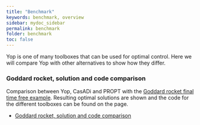 ```yaml
---
title: "Benchmark"
keywords: benchmark, overview
sidebar: mydoc_sidebar
permalink: benchmark
folder: benchmark
toc: false
---
```


Yop is one of many toolboxes that can be used for optimal control. Here we will compare Yop with other alternatives to show how they differ.

### Goddard rocket, solution and code comparison
Comparison between Yop, CasADi and PROPT with the [Goddard rocket final time free example](goddardRocketFreeTf). Resulting optimal solutions are shown and the code for the different toolboxes can be found on the page. 

* [Goddard rocket, solution and code comparison](goddard_benchmark)